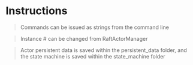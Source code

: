 # Instructions
> Commands can be issued as strings from the command line

> Instance # can be changed from RaftActorManager

>Actor persistent data is saved within the persistent_data folder, and the state machine is saved within the state_machine folder